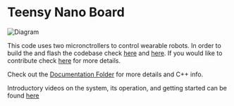 # Teensy Nano Board

![Diagram](/Documentation/Figures/CodeDiagram.svg)

This code uses two micronctrollers to control wearable robots. In order to
build the and flash the codebase check [here](Documentation/BUILD_AND_FLASH.md) and [here](https://github.com/naubiomech/TeensyNanoExoCode/blob/main/Documentation/README.md#how-to-deploy). If you would like to
contribute check [here](CONTRIBUTING.md) for more details. 
 
Check out the [Documentation Folder](/Documentation) for more details and C++ info.

Introductory videos on the system, its operation, and getting started can be found [here](https://drive.google.com/drive/folders/1eBydW7si7EmyGxdDkagQktmnZ7M4nHI4?usp=drive_link) 
